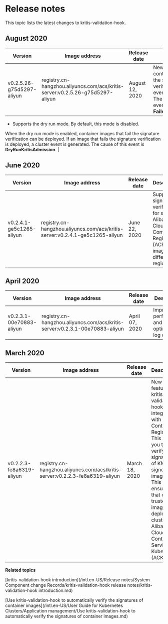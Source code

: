 # Release notes

This topic lists the latest changes to kritis-validation-hook.

## August 2020

|Version|Image address|Release date|Description|
|-------|-------------|------------|-----------|
|v0.2.5.26-g75d5297-aliyun|registry.cn-hangzhou.aliyuncs.com/acs/kritis-server:v0.2.5.26-g75d5297-aliyun|August 12, 2020|New features:-   If a container image fails the signature verification, a cluster event is generated. The cause of this event is **FailedKritisAdmission**.
-   Supports the dry run mode. By default, this mode is disabled.

When the dry run mode is enabled, container images that fail the signature verification can be deployed. If an image that fails the signature verification is deployed, a cluster event is generated. The cause of this event is **DryRunKritisAdmission**. |

## June 2020

|Version|Image address|Release date|Description|
|-------|-------------|------------|-----------|
|v0.2.4.1-ge5c1265-aliyun|registry.cn-hangzhou.aliyuncs.com/acs/kritis-server:v0.2.4.1-ge5c1265-aliyun|June 22, 2020|Supports signature verification for signed Alibaba Cloud Container Registry \(ACR\) images in different regions.|

## April 2020

|Version|Image address|Release date|Description|
|-------|-------------|------------|-----------|
|v0.2.3.1-00e70883-aliyun|registry.cn-hangzhou.aliyuncs.com/acs/kritis-server:v0.2.3.1-00e70883-aliyun|April 07, 2020|Improves performance and optimizes log content.|

## March 2020

|Version|Image address|Release date|Description|
|-------|-------------|------------|-----------|
|v0.2.2.3-fe8a6319-aliyun|registry.cn-hangzhou.aliyuncs.com/acs/kritis-server:v0.2.2.3-fe8a6319-aliyun|March 18, 2020|New features: kritis-validation-hook is integrated with Container Registry. This allows you to verify the signatures of KMS-signed images. This ensures that only trusted images are deployed in clusters of Alibaba Cloud Container Service for Kubernetes \(ACK\).|

**Related topics**  


[kritis-validation-hook introduction](/intl.en-US/Release notes/System Component change Records/kritis-validation-hook release notes/kritis-validation-hook introduction.md)

[Use kritis-validation-hook to automatically verify the signatures of container images](/intl.en-US/User Guide for Kubernetes Clusters/Application management/Use kritis-validation-hook to automatically verify the signatures of container images.md)

